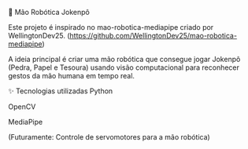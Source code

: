 🤖 Mão Robótica Jokenpô

Este projeto é inspirado no mao-robotica-mediapipe criado por WellingtonDev25.
(https://github.com/WellingtonDev25/mao-robotica-mediapipe)

A ideia principal é criar uma mão robótica que consegue jogar Jokenpô (Pedra, Papel e Tesoura) usando visão computacional para reconhecer gestos da mão humana em tempo real.

✨ Tecnologias utilizadas
Python

OpenCV

MediaPipe

(Futuramente: Controle de servomotores para a mão robótica)
